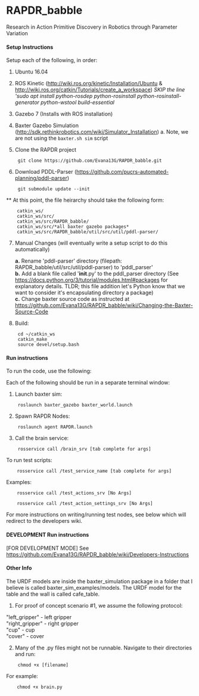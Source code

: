 # RAPDR_babble
Research in Action Primitive Discovery in Robotics through Parameter Variation

#### Setup Instructions
Setup each of the following, in order:

1. Ubuntu 16.04

2. ROS Kinetic (http://wiki.ros.org/kinetic/Installation/Ubuntu & http://wiki.ros.org/catkin/Tutorials/create_a_workspace)
*SKIP the line 'sudo apt install python-rosdep python-rosinstall python-rosinstall-generator python-wstool build-essential*

3. Gazebo 7 (Installs with ROS installation) 

4. Baxter Gazebo Simulation (http://sdk.rethinkrobotics.com/wiki/Simulator_Installation)
    a. Note, we are not using the `baxter.sh sim` script

5. Clone the RAPDR project

        git clone https://github.com/Evana13G/RAPDR_babble.git
        
6. Download PDDL-Parser (https://github.com/pucrs-automated-planning/pddl-parser)

        git submodule update --init
   
** At this point, the file heirarchy should take the following form:

        catkin_ws/
        catkin_ws/src/
        catkin_ws/src/RAPDR_babble/
        catkin_ws/src/*all baxter gazebo packages*
        catkin_ws/src/RAPDR_babble/util/src/util/pddl-parser/
        
7. Manual Changes (will eventually write a setup script to do this automatically)

    <b>a.</b> Rename 'pddl-parser' directory (filepath: RAPDR_babble/util/src/util/pddl-parser) to 'pddl_parser' <br />
    <b>b.</b> Add a blank file called '__init__.py' to the pddl_parser directory (See https://docs.python.org/3/tutorial/modules.html#packages for explanatory details. TLDR; this file addition let's Python know that we want to consider it's encapsulating directory a package) <br />
    <b>c.</b> Change baxter source code as instructed at https://github.com/Evana13G/RAPDR_babble/wiki/Changing-the-Baxter-Source-Code
    
8. Build:

        cd ~/catkin_ws
        catkin_make
        source devel/setup.bash

#### Run instructions

To run the code, use the following:

Each of the following should be run in a separate terminal window:

1. Launch baxter sim:

        roslaunch baxter_gazebo baxter_world.launch

2. Spawn RAPDR Nodes:

        roslaunch agent RAPDR.launch
        
3. Call the brain service:

        rosservice call /brain_srv [tab complete for args]

  
To run test scripts:

        rosservice call /test_service_name [tab complete for args]

Examples:

        rosservice call /test_actions_srv [No Args]
        
        rosservice call /test_action_settings_srv [No Args]
        
For more instructions on writing/running test nodes, see below which will redirect to the developers wiki. 

#### DEVELOPMENT Run instructions <br />
[FOR DEVELOPMENT MODE] See https://github.com/Evana13G/RAPDR_babble/wiki/Developers-Instructions

#### Other Info <br />
The URDF models are inside the baxter_simulation package in a folder that I believe is called baxter_sim_examples/models. The URDF model for the table and the wall is called cafe_table. 

1. For proof of concept scenario #1, we assume the following protocol:

"left_gripper" - left gripper <br />
"right_gripper" - right gripper <br />
"cup" - cup <br />
"cover" - cover <br />

2. Many of the .py files might not be runnable. Navigate to their directories and run:

        chmod +x [filename]
        
For example:

        chmod +x brain.py
        
